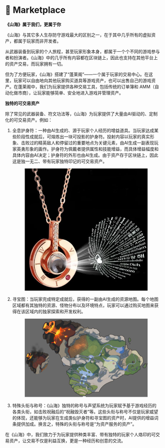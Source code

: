 # 🏪 Marketplace

**《山海》属于我们，更属于你**

《山海》与其它多人生存防守游戏最大的区别之一，在于其中几乎所有的虚拟资产，都属于玩家而非开发者。

从武器装备到玩家的个人旅程，甚至玩家形象本身，都属于一个个不同的游戏参与者和扮演者。《山海》中的几乎所有内容都在区块链上，因此也支持在其他平台上的资产交易，而玩家拥有一切。

但为了方便玩家，《山海》搭建了“蓬莱阁”——一个属于玩家的交易中心。在这里，玩家可以自由地向其他玩家购买道具等游戏资产，也可以出售自己的游戏资产。在蓬莱阁中，我们为玩家提供各种交易工具，包括传统的订单簿和 AMM（自动化做市商），让玩家能够简单、安全地进入游戏并管理资产。

**独特的可交易资产**

除了常见的武器装备、符文功法等，《山海》为玩家提供了大量由AI驱动的、定制化的可交易资产。例如：

1.  全息护身符：一种由AI生成的、源于玩家个人经历的增益道具。当玩家达成某些阶段性成就后，可熔炼出一块可投影的护身符。投射内容以玩家的真实形象、击败过的精英敌人和停留过的重要地点为关键元素，由AI生成一副表现玩家英勇形象的画作。护身符为佩戴者提供属性和技能增益，而具体增益幅度和具体内容由AI决定；护身符的外形也由AI生成。由于资产存于区块链上，因此这是独一无二、带有玩家独特印记的可交易资产。

    <figure><img src="../.gitbook/assets/image (15).png" alt=""><figcaption></figcaption></figure>
2.  寻宝图：当玩家完成特定成就后，获得的一副由AI生成的资源地图。每个地图区域都有其独特的资源、怪物分布以及环境特点，玩家可以通过购买地图来获得在该区域内的独家探索和开发权利。

    <figure><img src="../.gitbook/assets/image (17).png" alt=""><figcaption></figcaption></figure>
3. 特殊头衔与称号：《山海》独特的称号与声望系统为玩家赋予基于游戏经历的各类头衔，如击败祝融后的“祝融毁灭者”等。这些头衔与称号不仅是玩家威望的体现，还能够为玩家在生成类似护身符和寻宝图的资产时，AI提供的增益词条提供加成。换言之，特殊的头衔与称号是“为资产服务的资产”。

在《山海》中，我们致力于为玩家提供种类丰富、带有独特的玩家个人烙印的可交易资产，让交易不仅是利益互换，更是一种经历和创意的交流。
